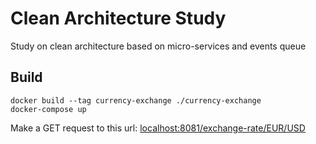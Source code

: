 # Clean Architecture Study

Study on clean architecture based on micro-services and events queue

## Build

```console
docker build --tag currency-exchange ./currency-exchange
docker-compose up
```

Make a GET request to this url: [localhost:8081/exchange-rate/EUR/USD](localhost:8081/exchange-rate/EUR/USD)
